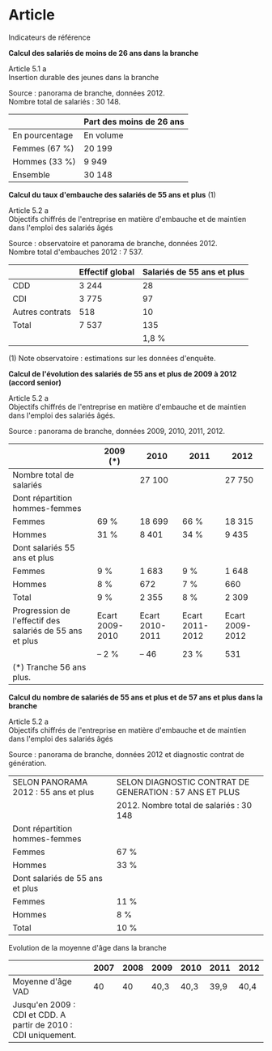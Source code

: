 # Article

  
 Indicateurs de référence  


**Calcul des salariés de moins de 26 ans dans la branche**  


 Article 5.1 a  
 Insertion durable des jeunes dans la branche  


 Source : panorama de branche, données 2012.  
 Nombre total de salariés : 30 148.  


  
  


|  | Part des moins de 26 ans |
| --- | --- |
| En pourcentage | En volume |
| Femmes (67 %) | 20 199 | 5,00 | 1 010 |
| Hommes (33 %) | 9 949 | 7,00 | 696 |
| Ensemble | 30 148 | 5,66 | 1 706 |

  
  
**Calcul du taux d'embauche des salariés de 55 ans et plus** (1)  


 Article 5.2 a  
 Objectifs chiffrés de l'entreprise en matière d'embauche et de maintien dans l'emploi des salariés âgés  


 Source : observatoire et panorama de branche, données 2012.  
 Nombre total d'embauches 2012 : 7 537.  


  
  


|  | Effectif global | Salariés de 55 ans et plus |
| --- | --- | --- |
| CDD | 3 244 | 28 |
| CDI | 3 775 | 97 |
| Autres contrats | 518 | 10 |
| Total | 7 537 | 135 |
|  |  | 1,8 % |

  
  
(1) Note observatoire : estimations sur les données d'enquête. 

**Calcul de l'évolution des salariés de 55 ans et plus de 2009 à 2012 (accord senior)**  


 Article 5.2 a  
 Objectifs chiffrés de l'entreprise en matière d'embauche et de maintien dans l'emploi des salariés âgés.  


 Source : panorama de branche, données 2009, 2010, 2011, 2012.  


  
  


|  | 2009 (\*) | 2010 | 2011 | 2012 |
| --- | --- | --- | --- | --- |
| Nombre total de salariés |  | 27 100 |  | 27 750 |  | 30 800 |  | 30 148 |
| Dont répartition hommes-femmes |  |  |  |  |  |  |  |  |
| Femmes | 69 % | 18 699 | 66 % | 18 315 | 61 % | 18 788 | 67 % | 20 199 |
| Hommes | 31 % | 8 401 | 34 % | 9 435 | 39 % | 12 012 | 33 % | 9 949 |
| Dont salariés 55 ans et plus |  |  |  |  |  |  |  |  |
| Femmes | 9 % | 1 683 | 9 % | 1 648 | 10 % | 1 879 | 11 % | 2 222 |
| Hommes | 8 % | 672 | 7 % | 660 | 8 % | 961 | 8 % | 796 |
| Total | 9 % | 2 355 | 8 % | 2 309 | 9 % | 2 840 | 10 % | 3 018 |
| Progression de l'effectif des salariés de 55 ans et plus | Ecart 2009-2010 | Ecart 2010-2011 | Ecart 2011-2012 | Ecart 2009-2012 |
|  | – 2 % | – 46 | 23 % | 531 | 6 % | 178 | 28 % | 663 |
| (\*) Tranche 56 ans plus. |

  
  
**Calcul du nombre de salariés de 55 ans et plus et de 57 ans et plus dans la branche**  


 Article 5.2 a  
 Objectifs chiffrés de l'entreprise en matière d'embauche et de maintien dans l'emploi des salariés âgés  


 Source : panorama de branche, données 2012 et diagnostic contrat de génération.  


  
  


|  |  |
| --- | --- |
| SELON PANORAMA 2012 : 55 ans et plus |  SELON DIAGNOSTIC CONTRAT DE GENERATION : 57 ANS ET PLUS |
|  |  2012. Nombre total de salariés : 30 148 |  Base de 9 entreprises répondantes pour un effectif de 3 477 |
|  Dont répartition hommes-femmes |  |  |  Part des 57 ans et plus |  8 % |
| Femmes | 67 % | 20 199 | Soit sur base effectif global panorama 2012 (30 148) | 2 412 |
| Hommes | 33 % | 9 949 |  |
| Dont salariés de 55 ans et plus |  |  |
| Femmes | 11 % | 2 222 |
| Hommes | 8 % | 796 |
| Total | 10 % | 3 018 |

  
  
 Evolution de la moyenne d'âge dans la branche  


  
  


|  | 2007 | 2008 | 2009 | 2010 | 2011 | 2012 |
| --- | --- | --- | --- | --- | --- | --- |
| Moyenne d'âge VAD | 40 | 40 | 40,3 | 40,3 | 39,9 | 40,4 |
| Jusqu'en 2009 : CDI et CDD. A partir de 2010 : CDI uniquement. |

  
